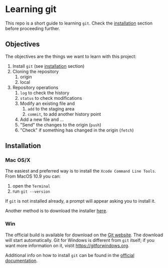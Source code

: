 # Learning git

This repo is a short guide to learning `git`. Check the [installation](#installation) section before proceeding further.

## Objectives

The objectives are the things we want to learn with this project:

1. Install `git` (see [installation](#installation) section)
1. Cloning the repository
   1. origin
   1. local
1. Repository operations
   1. `log` to check the history
   1. `status` to check modifications
   1. Modify an existing file and
      1. `add` to the staging area
      1. `commit`, to add another history point
   1. Add a new file and ...
   1. "Send" the changes to the origin (`push`)
   1. "Check" if something has changed in the origin (`fetch`)

## Installation

### Mac OS/X

The easiest and preferred way is to install the `Xcode Command Line Tools`. From MacOS 10.9 you can:

1. open the `Terminal`
1. run `git --version`

If `git` is not installed already, a prompt will appear asking you to install it.

Another method is to download the installer [here](https://git-scm.com/download/mac).

### Win

The official build is available for download on the [Git website](https://git-scm.com/download/win). The download will start automatically. Git for Windows is different from `git` itself; if you want more information on it, vistit https://gitforwindows.org.

Additional info on how to install `git` can be found in the [official documentation](https://git-scm.com/book/en/v2/Getting-Started-Installing-Git).
